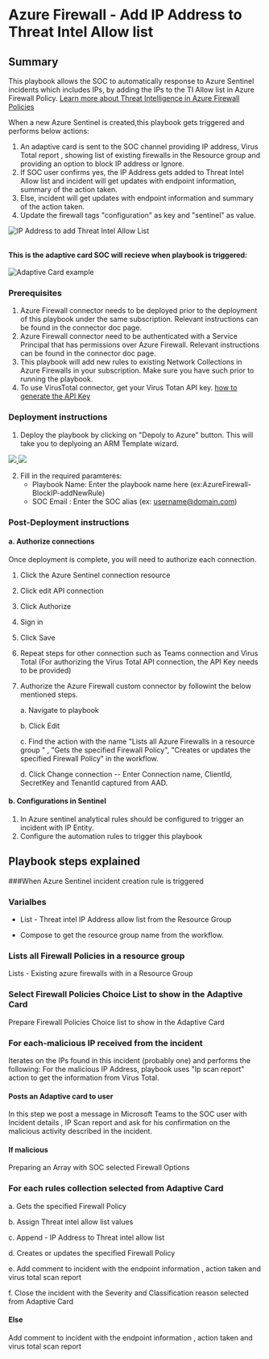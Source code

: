 # Azure Firewall - Add IP Address to Threat Intel Allow list

 ## Summary

This playbook allows the SOC to automatically response to Azure Sentinel incidents which includes IPs, by adding the IPs to the TI Allow list in Azure Firewall Policy.
 [Learn more about Threat Intelligence in Azure Firewall Policies](https://docs.microsoft.com/en-us/azure/firewall/threat-intel)


When a new Azure Sentinel is created,this playbook gets triggered and performs below actions:
1.  An adaptive card is sent to the SOC channel providing IP address, Virus Total report , showing list of existing firewalls in the Resource group and providing an option to block IP address or Ignore.
2. If SOC user confirms yes, the IP Address gets added to Threat Intel Allow list and incident will get updates with endpoint information, summary of the action taken.
3. Else, incident will get updates with endpoint information and summary of the action taken. 
4. Update the firewall tags "configuration" as key and "sentinel" as value.

![IP Address to add Threat Intel Allow List](./designerScreenShot.PNG)<br><br>

**This is the adaptive card SOC will recieve when playbook is triggered:**<br><br>
![Adaptive Card example](./AdaptiveCard.jpg)

### Prerequisites 
1. Azure Firewall connector needs to be deployed prior to the deployment of this playbook under the same subscription. Relevant instructions can be found in the connector doc page.
1. Azure Firewall connector need to be authenticated with a Service Principal that has permissions over Azure Firewall. Relevant instructions can be found in the connector doc page.
1. This playbook will add new rules to existing Network Collections in Azure Firewalls in your subscription. Make sure you have such prior to running the playbook. 
1. To use VirusTotal connector, get your Virus Totan API key. [ how to generate the API Key](https://developers.virustotal.com/v3.0/reference#getting-started)


### Deployment instructions 
1. Deploy the playbook by clicking on "Depoly to Azure" button. This will take you to deplyoing an ARM Template wizard.

<a href="https://portal.azure.com/#create/Microsoft.Template/uri/https%3A%2F%2Fraw.githubusercontent.com%2FAzure%2FAzure-Sentinel%2FSOAR-connectors-Private-Preview%2FPlaybooks%2FAzureFirewall%2FAzureFirewall-AddIPtoTIAllowList%2Fazuredeploy.json" target="_blank">
    <img src="https://aka.ms/deploytoazurebutton"/>
</a>

<a href="https://portal.azure.us/#create/Microsoft.Template/uri/https%3A%2F%2Fraw.githubusercontent.com%2FAzure%2FAzure-Sentinel%2FSOAR-connectors-Private-Preview%2FPlaybooks%2FAzureFirewall%2FAzureFirewall-AddIPtoTIAllowList%2Fazuredeploy.json" target="_blank">
   <img src="https://raw.githubusercontent.com/Azure/azure-quickstart-templates/master/1-CONTRIBUTION-GUIDE/images/deploytoazuregov.png"/>    
</a>


2. Fill in the required paramteres:
    * Playbook Name: Enter the playbook name here (ex:AzureFirewall-BlockIP-addNewRule)
    * SOC Email : Enter the SOC alias (ex: username@domain.com)

### Post-Deployment instructions 
#### a. Authorize connections
Once deployment is complete, you will need to authorize each connection.
1.	Click the Azure Sentinel connection resource
2.	Click edit API connection
3.	Click Authorize
4.	Sign in
5.	Click Save
6.	Repeat steps for other connection such as Teams connection and Virus Total (For authorizing the Virus Total API connection, the API Key needs to be provided)
7.  Authorize the Azure Firewall custom connector by followint the below mentioned steps.

	  a. Navigate to playbook

      b. Click Edit

      c. Find the action with the name "Lists all Azure Firewalls in a resource group " , "Gets the specified Firewall Policy", "Creates or updates the specified Firewall Policy" in the workflow.

      d. Click Change connection -- Enter Connection name, ClientId, SecretKey and TenantId captured from AAD. 

#### b. Configurations in Sentinel
1. In Azure sentinel analytical rules should be configured to trigger an incident with IP Entity.
2. Configure the automation rules to trigger this playbook

## Playbook steps explained
###When Azure Sentinel incident creation rule is triggered

### Varialbes 

   * List - Threat intel IP Address allow list from the Resource Group

   * Compose to get the resource group name from the workflow.

### Lists all Firewall Policies in a resource group
Lists - Existing azure firewalls with in a Resource Group

### Select Firewall Policies Choice List to show in the Adaptive Card
Prepare Firewall Policies Choice list to show in the Adaptive Card

### For each-malicious IP received from the incident
Iterates on the IPs found in this incident (probably one) and performs the following:
For the malicious IP Address, playbook uses "Ip scan report" action to get the information from Virus Total.
#### Posts an Adaptive card to  user 
In this step we post a message in Microsoft Teams to the SOC user with Incident details , IP Scan report and ask for his confirmation on the malicious activity described in the incident.

#### If malicious
Preparing an Array with SOC selected Firewall Options

### For each rules collection selected from Adaptive Card
 
 a. Gets the specified Firewall Policy

 b. Assign Threat intel allow list values

 c. Append - IP Address to Threat intel allow list

 d. Creates or updates the specified Firewall Policy

 e. Add comment to incident with the endpoint information , action taken and virus total scan report

 f. Close the incident with the Severity and Classification reason selected from Adaptive Card

#### Else
 Add comment to incident with the endpoint information , action taken and virus total scan report

